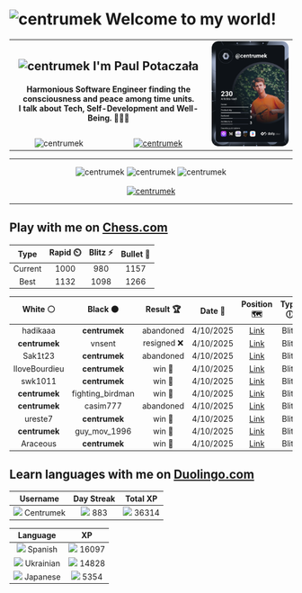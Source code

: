 <h1>
  <img
    src="https://emojis.slackmojis.com/emojis/images/1531849430/4246/blob-sunglasses.gif"
    width="30"
    alt="centrumek"
  />
  Welcome to my world!
</h1>

<table>
  <tbody>
    <tr>
      <td align="center" width="70%" colspan="2">
        <h2>
          <img
            src="https://raw.githubusercontent.com/MartinHeinz/MartinHeinz/master/wave.gif"
            width="30px"
            alt="centrumek"
          />
          I'm Paul Potaczała
        </h2>
        <h4>
          Harmonious Software Engineer finding the consciousness and peace among time units.
          <br/>
          I talk about Tech, Self-Development and Well-Being. 🌿🧘🚀
        </h4>
      </td>
      <td width="30%" rowspan="2">
        <a href="https://app.daily.dev/centrumek">
          <img
            src="./devcard.svg"
            alt="centrumek"
          />
        </a>
      </td>
    </tr>
    <tr align="center">
      <td>
        <img
          src="https://komarev.com/ghpvc/?username=centrumek&label=visitors&color=0e75b6&style=flat"
          alt="centrumek"
        >
      </td>
      <td>
        <a href="https://stackoverflow.com/users/14496012/centrumek">
          <img
            src="https://stackoverflow.com/users/flair/14496012.png?theme=dark"
            alt="centrumek"
          >
        </a>
      </td>
    </tr>
  </tbody>
</table>

---
<div align="center">
  <img 
    src="https://github-readme-stats.vercel.app/api?username=centrumek&show_icons=true&count_private=true&theme=dark&hide_border=true&hide=issues,contribs&bg_color=00000000"
    alt="centrumek"
  />
  <img
    src="https://github-readme-stats.vercel.app/api/top-langs/?username=centrumek&layout=compact&hide_border=true&theme=dark&bg_color=00000000&langs_count=6&exclude_repo=air-statistic-app"
    alt="centrumek"
  />
  <img 
    src="https://github-readme-streak-stats.herokuapp.com?user=centrumek&theme=dark&hide_border=true&background=FFFFFF00"
    alt="centrumek"
  />
  <br/>
  <br/>
  <a href="https://www.buymeacoffee.com/centrumek">
    <img
      src="https://cdn.buymeacoffee.com/buttons/v2/default-orange.png"
      height="50"
      width="210"
      alt="centrumek"
    />
  </a>
</div>

---

## Play with me on [Chess.com](https://www.chess.com/member/centrumek)

<div align="center">
<!--START_SECTION:chessStats-->
<!-- Automatically generated with https://github.com/Balastrong/chess-stats-action -->

| Type | Rapid ⏲️ | Blitz ⚡ | Bullet 🔫 |
|:---:|:---:|:---:|:---:|
| Current | 1000 | 980 | 1157 |
| Best | 1132 | 1098 | 1266 |

| White ⚪ | Black ⚫ | Result 🏆 | Date 📅 | Position 🗺️ | Type 🕕 |
|:---:|:---:|:---:|:---:|:---:|:---:|
| hadikaaa | **centrumek** | abandoned  | 4/10/2025 | <a href="http://www.ee.unb.ca/cgi-bin/tervo/fen.pl?select=2r2r2/p3k3/2npQb2/1p2p3/4P1B1/2P3P1/PP3R1P/5RK1 b - - 5 28">Link</a> | Blitz |
| **centrumek** | vnsent | resigned ❌ | 4/10/2025 | <a href="http://www.ee.unb.ca/cgi-bin/tervo/fen.pl?select=7k/8/1pK5/8/8/8/7p/6q1 w - - 0 61">Link</a> | Blitz |
| Sak1t23 | **centrumek** | abandoned  | 4/10/2025 | <a href="http://www.ee.unb.ca/cgi-bin/tervo/fen.pl?select=1k5r/8/R2p3p/2pP1p2/p1P2P2/P1K2P1P/2P5/3R4 b - - 2 31">Link</a> | Blitz |
| IloveBourdieu | **centrumek** | win 🥇 | 4/10/2025 | <a href="http://www.ee.unb.ca/cgi-bin/tervo/fen.pl?select=4R3/p7/3k4/1B3p2/3r2bP/1P4K1/P7/5q2 w - - 4 50">Link</a> | Blitz |
| swk1011 | **centrumek** | win 🥇 | 4/10/2025 | <a href="http://www.ee.unb.ca/cgi-bin/tervo/fen.pl?select=2b1r2r/pp4k1/2p3p1/8/6P1/P4P2/4B1Kq/4RQ2 w - - 7 38">Link</a> | Blitz |
| **centrumek** | fighting_birdman | win 🥇 | 4/10/2025 | <a href="http://www.ee.unb.ca/cgi-bin/tervo/fen.pl?select=3R2k1/1b6/1p2p1p1/p1p1B1Np/PrP1PK2/8/6PP/8 b - - 4 31">Link</a> | Blitz |
| **centrumek** | casim777 | abandoned  | 4/10/2025 | <a href="http://www.ee.unb.ca/cgi-bin/tervo/fen.pl?select=1r6/k1p5/p7/4p1p1/P4p2/2P1nP2/6K1/3R4 w - - 0 31">Link</a> | Blitz |
| ureste7 | **centrumek** | win 🥇 | 4/10/2025 | <a href="http://www.ee.unb.ca/cgi-bin/tervo/fen.pl?select=R7/8/3p4/2bKp3/8/2k5/8/8 w - - 18 55">Link</a> | Blitz |
| **centrumek** | guy_mov_1996 | win 🥇 | 4/10/2025 | <a href="http://www.ee.unb.ca/cgi-bin/tervo/fen.pl?select=4Q1k1/5ppp/4p3/8/8/r7/3NKPPP/7r b - - 0 29">Link</a> | Blitz |
| Araceous | **centrumek** | win 🥇 | 4/10/2025 | <a href="http://www.ee.unb.ca/cgi-bin/tervo/fen.pl?select=r3k2r/pp3p2/3b1p2/2pN4/3pP2p/P2P3P/2PQ1PPq/R4RK1 w kq - 7 19">Link</a> | Blitz |

<!--END_SECTION:chessStats-->
</div>

## Learn languages with me on [Duolingo.com](https://www.duolingo.com/profile/Centrumek)

<div align="center">
<!--START_SECTION:duolingoStats-->
<!-- Automatically generated with https://github.com/centrumek/duolingo-readme-stats-->

| Username | Day Streak | Total XP |
|:---:|:---:|:---:|
| <img src="https://raw.githubusercontent.com/centrumek/duolingo-readme-stats/main/assets/duolingo.png" height="12"> Centrumek | <img src="https://raw.githubusercontent.com/centrumek/duolingo-readme-stats/main/assets/streakinactive.svg" height="12"> 883 | <img src="https://raw.githubusercontent.com/centrumek/duolingo-readme-stats/main/assets/xp.svg" height="12"> 36314 |

| Language | XP |
|:---:|:---:|
| <img src="https://raw.githubusercontent.com/centrumek/duolingo-readme-stats/main/assets/langs/spanish.svg" height="12"> Spanish | <img src="https://raw.githubusercontent.com/centrumek/duolingo-readme-stats/main/assets/xp.svg" height="12"> 16097 |
| <img src="https://raw.githubusercontent.com/centrumek/duolingo-readme-stats/main/assets/langs/ukrainian.svg" height="12"> Ukrainian | <img src="https://raw.githubusercontent.com/centrumek/duolingo-readme-stats/main/assets/xp.svg" height="12"> 14828 |
| <img src="https://raw.githubusercontent.com/centrumek/duolingo-readme-stats/main/assets/langs/japanese.svg" height="12"> Japanese | <img src="https://raw.githubusercontent.com/centrumek/duolingo-readme-stats/main/assets/xp.svg" height="12"> 5354 |

<!--END_SECTION:duolingoStats-->
</div>
<!--
**centrumek/centrumek** is a ✨ _special_ ✨ repository because its `README.md` (this file) appears on your GitHub profile.

Here are some ideas to get you started:

- 🔭 I’m currently working on ...
- 🌱 I’m currently learning ...
- 👯 I’m looking to collaborate on ...
- 🤔 I’m looking for help with ...
- 💬 Ask me about ...
- 📫 How to reach me: ...
- 😄 Pronouns: ...
- ⚡ Fun fact: ...
-->
